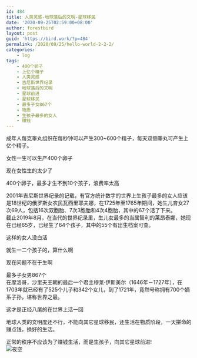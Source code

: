 ```yaml
---
id: 484
title: 人类灵感-地球落后的文明-星球移民
date: '2020-09-25T02:59:00+08:00'
author: forestbird
layout: post
guid: 'https://bird.work/?p=484'
permalink: /2020/09/25/hello-world-2-2-2/
categories:
    - log
tags:
    - 400个卵子
    - 上亿个精子
    - 人类灵感
    - 吉尼斯世界纪录
    - 地球落后的文明
    - 星球前进
    - 星球移民
    - 最多子女867个
    - 物质
    - 生孩子最多的女人
    - 赚钱
---
```


成年人每克睾丸组织在每秒钟可以产生300~600个精子，每天双侧睾丸可产生上亿个精子。

女性一生可以生产400个卵子

现在女性生的太少了

400个卵子，最多才生不到10个孩子，浪费率太高

2001年吉尼斯世界纪录的记载，有官方统计数字的世界上生孩子最多的女人应该是18世纪的俄罗斯女农民瓦西里耶夫娜，在1725年至1765年期间，她生儿育女27次69人，包括16次双胞胎、7次3胞胎和4次4胞胎，其中的67个活了下来。  
截止2019年8月，在当代的世界纪录里，生儿女最多的当属智利的莱昂泰娜，她现在已经65岁，已经生了64个孩子，其中的55个有出生档案可查。

这样的女人没白活

就生一二个孩子的，算什么啊

现在问题不在于生啊

最多子女男867个  
在摩洛哥，沙里夫王朝的最后一个君主穆莱·伊斯美尔（1646年－1727年），在1703年就已经有了525个儿子和342个女儿，到了1721年，竟然号称拥有700个嫡系子孙，堪称世界之最。

这才是正经八尾的在世界上活一回

地球人类的文明度还不行，不能向其它星球移民，还生活在物质阶段，一天拼命的赚点钱，换好的生活。

正常的秩序不应该为了赚钱生活，而是生孩子，向其它星球前进!  
![夜空](https://bird.work/usr/uploads/2022/07/2364354172.png "夜空")